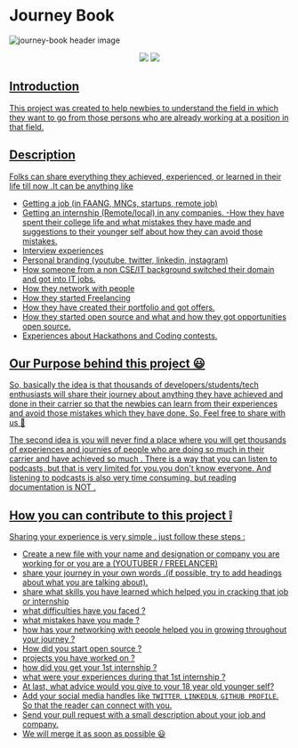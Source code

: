 # Journey Book

![journey-book header image](https://socialify.git.ci/Adarsh-jaiss/journey-book/image?description=1&font=Inter&forks=1&issues=1&logo=https%3A%2F%2Fcdn2.iconfinder.com%2Fdata%2Ficons%2Fgeest-travel-kit%2F128%2Ftravel_journey-13-512.png&name=1&pattern=Solid&pulls=1&stargazers=1&theme=Dark)

<div align="center">
<img src="https://img.shields.io/badge/License-MIT-yellow.svg" />
<img src="https://github-size-badge.herokuapp.com/Adarsh-jaiss/journey-book.svg" />
  <a href="https://github.com/Adarsh-jaiss/journey-book">
</div>

## Introduction

This project was created to help newbies to understand the field in which they want to go from those persons who are already working at a position in that field.

## Description

Folks can share everything they achieved, experienced, or learned in their life till now .It can be anything like

- Getting a job (in FAANG, MNCs, startups, remote job)
- Getting an internship (Remote/local) in any companies.
  -How they have spent their college life and what mistakes they have made and suggestions to their younger self about how they can avoid those mistakes.
- Interview experiences
- Personal branding (youtube, twitter, linkedin, instagram)
- How someone from a non CSE/IT background switched their domain and got into IT jobs.
- How they network with people
- How they started Freelancing
- How they have created their portfolio and got offers.
- How they started open source and what and how they got opportunities open source.
- Experiences about Hackathons and Coding contests.

## Our Purpose behind this project :smiley:

So, basically the idea is that thousands of developers/students/tech enthusiasts will share their journey about anything they have achieved and done in their carrier so that the newbies can learn from their experiences and avoid those mistakes which they have done. So, Feel free to share with us 🙂

The second idea is you will never find a place where you will get thousands of experiences and journies of people who are doing so much in their carrier and have achieved so much . There is a way that you can listen to podcasts, but that is very limited for you.you don't know everyone. And listening to podcasts is also very time consuming, but reading documentation is NOT .

## How you can contribute to this project :grey_exclamation:

Sharing your experience is very simple . just follow these steps :

- Create a new file with your name and designation or company you are working for or you are a (YOUTUBER / FREELANCER)
- share your journey in your own words .(if possible, try to add headings about what you are talking about).
- share what skills you have learned which helped you in cracking that job or internship
- what difficulties have you faced ?
- what mistakes have you made ?
- how has your networking with people helped you in growing throughout your journey ?
- How did you start open source ?
- projects you have worked on ?
- how did you get your 1st internship ?
- what were your experiences during that 1st internship ?
- At last, what advice would you give to your 18 year old younger self?
- Add your social media handles like `TWITTER`, `LINKEDLN`, `GITHUB PROFILE`. So that the reader can connect with you.
- Send your pull request with a small description about your job and company.
- We will merge it as soon as possible :smiley:
